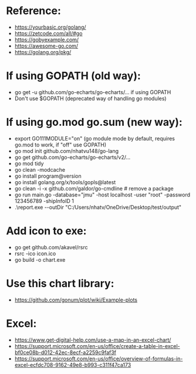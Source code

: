 # Reference:

- https://yourbasic.org/golang/
- https://zetcode.com/all/#go
- https://gobyexample.com/
- https://awesome-go.com/
- https://golang.org/pkg/

# If using GOPATH (old way):

- go get -u github.com/go-echarts/go-echarts/... if using GOPATH
- Don't use $GOPATH (deprecated way of handling go modules)

# If using go.mod go.sum (new way):

- export GO111MODULE="on" (go module mode by default, requires go.mod to work, if "off" use GOPATH)
- go mod init github.com/nhatvu148/go-lang
- go get github.com/go-echarts/go-echarts/v2/...
- go mod tidy
- go clean -modcache
- go install program@version
- go install golang.org/x/tools/gopls@latest
- go clean -i -x github.com/galdor/go-cmdline # remove a package
- go run main.go -database="jmu" -host localhost -user "root" -password 123456789 -shipInfoID 1
- .\report.exe --outDir "C:/Users/nhatv/OneDrive/Desktop/test/output"

# Add icon to exe:

- go get github.com/akavel/rsrc
- rsrc -ico icon.ico
- go build -o chart.exe

# Use this chart library:

- https://github.com/gonum/plot/wiki/Example-plots

# Excel:

- https://www.get-digital-help.com/use-a-map-in-an-excel-chart/
- https://support.microsoft.com/en-us/office/create-a-table-in-excel-bf0ce08b-d012-42ec-8ecf-a2259c9faf3f
- https://support.microsoft.com/en-us/office/overview-of-formulas-in-excel-ecfdc708-9162-49e8-b993-c311f47ca173
